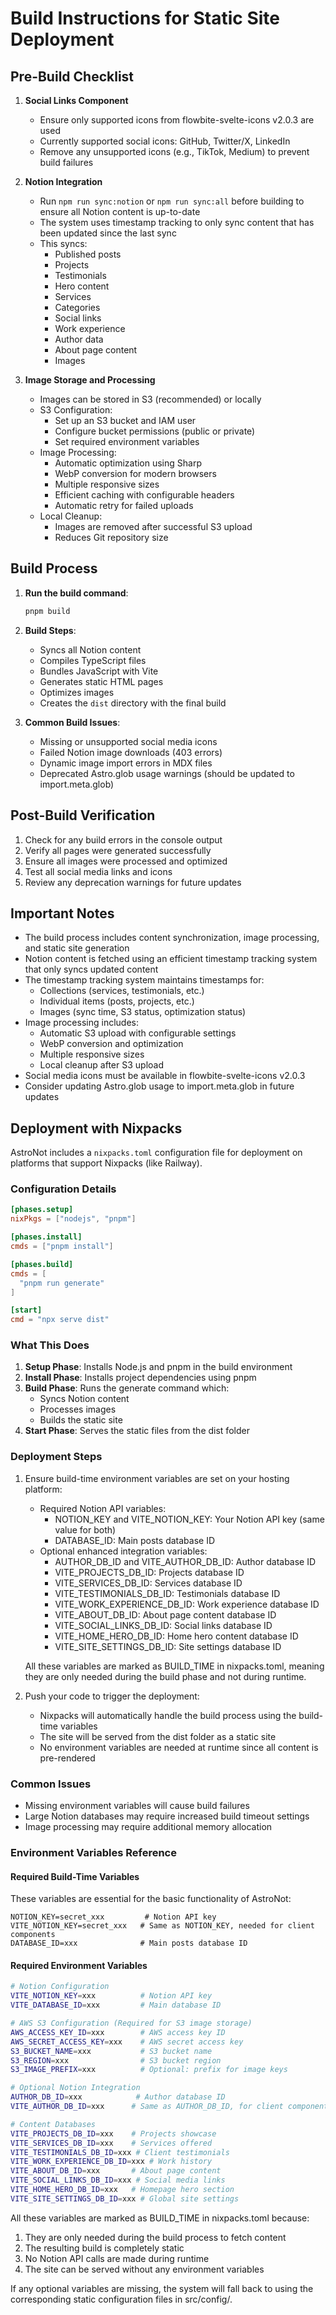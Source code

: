 # Build Instructions for Static Site Deployment

## Pre-Build Checklist

1. **Social Links Component**
   - Ensure only supported icons from flowbite-svelte-icons v2.0.3 are used
   - Currently supported social icons: GitHub, Twitter/X, LinkedIn
   - Remove any unsupported icons (e.g., TikTok, Medium) to prevent build failures

2. **Notion Integration**
   - Run `npm run sync:notion` or `npm run sync:all` before building to ensure all Notion content is up-to-date
   - The system uses timestamp tracking to only sync content that has been updated since the last sync
   - This syncs:
     - Published posts
     - Projects
     - Testimonials
     - Hero content
     - Services
     - Categories
     - Social links
     - Work experience
     - Author data
     - About page content
     - Images

3. **Image Storage and Processing**
   - Images can be stored in S3 (recommended) or locally
   - S3 Configuration:
     - Set up an S3 bucket and IAM user
     - Configure bucket permissions (public or private)
     - Set required environment variables
   - Image Processing:
     - Automatic optimization using Sharp
     - WebP conversion for modern browsers
     - Multiple responsive sizes
     - Efficient caching with configurable headers
     - Automatic retry for failed uploads
   - Local Cleanup:
     - Images are removed after successful S3 upload
     - Reduces Git repository size

## Build Process

1. **Run the build command**:
   ```bash
   pnpm build
   ```

2. **Build Steps**:
   - Syncs all Notion content
   - Compiles TypeScript files
   - Bundles JavaScript with Vite
   - Generates static HTML pages
   - Optimizes images
   - Creates the `dist` directory with the final build

3. **Common Build Issues**:
   - Missing or unsupported social media icons
   - Failed Notion image downloads (403 errors)
   - Dynamic image import errors in MDX files
   - Deprecated Astro.glob usage warnings (should be updated to import.meta.glob)

## Post-Build Verification

1. Check for any build errors in the console output
2. Verify all pages were generated successfully
3. Ensure all images were processed and optimized
4. Test all social media links and icons
5. Review any deprecation warnings for future updates

## Important Notes

- The build process includes content synchronization, image processing, and static site generation
- Notion content is fetched using an efficient timestamp tracking system that only syncs updated content
- The timestamp tracking system maintains timestamps for:
  - Collections (services, testimonials, etc.)
  - Individual items (posts, projects, etc.)
  - Images (sync time, S3 status, optimization status)
- Image processing includes:
  - Automatic S3 upload with configurable settings
  - WebP conversion and optimization
  - Multiple responsive sizes
  - Local cleanup after S3 upload
- Social media icons must be available in flowbite-svelte-icons v2.0.3
- Consider updating Astro.glob usage to import.meta.glob in future updates

## Deployment with Nixpacks

AstroNot includes a `nixpacks.toml` configuration file for deployment on platforms that support Nixpacks (like Railway).

### Configuration Details

```toml
[phases.setup]
nixPkgs = ["nodejs", "pnpm"]

[phases.install]
cmds = ["pnpm install"]

[phases.build]
cmds = [
  "pnpm run generate"
]

[start]
cmd = "npx serve dist"
```

### What This Does

1. **Setup Phase**: Installs Node.js and pnpm in the build environment
2. **Install Phase**: Installs project dependencies using pnpm
3. **Build Phase**: Runs the generate command which:
   - Syncs Notion content
   - Processes images
   - Builds the static site
4. **Start Phase**: Serves the static files from the dist folder

### Deployment Steps

1. Ensure build-time environment variables are set on your hosting platform:
   - Required Notion API variables:
     - NOTION_KEY and VITE_NOTION_KEY: Your Notion API key (same value for both)
     - DATABASE_ID: Main posts database ID
   - Optional enhanced integration variables:
     - AUTHOR_DB_ID and VITE_AUTHOR_DB_ID: Author database ID
     - VITE_PROJECTS_DB_ID: Projects database ID
     - VITE_SERVICES_DB_ID: Services database ID
     - VITE_TESTIMONIALS_DB_ID: Testimonials database ID
     - VITE_WORK_EXPERIENCE_DB_ID: Work experience database ID
     - VITE_ABOUT_DB_ID: About page content database ID
     - VITE_SOCIAL_LINKS_DB_ID: Social links database ID
     - VITE_HOME_HERO_DB_ID: Home hero content database ID
     - VITE_SITE_SETTINGS_DB_ID: Site settings database ID

   All these variables are marked as BUILD_TIME in nixpacks.toml, meaning they are only needed during the build phase and not during runtime.

2. Push your code to trigger the deployment:
   - Nixpacks will automatically handle the build process using the build-time variables
   - The site will be served from the dist folder as a static site
   - No environment variables are needed at runtime since all content is pre-rendered

### Common Issues

- Missing environment variables will cause build failures
- Large Notion databases may require increased build timeout settings
- Image processing may require additional memory allocation

### Environment Variables Reference

#### Required Build-Time Variables
These variables are essential for the basic functionality of AstroNot:
```
NOTION_KEY=secret_xxx         # Notion API key
VITE_NOTION_KEY=secret_xxx   # Same as NOTION_KEY, needed for client components
DATABASE_ID=xxx              # Main posts database ID
```

#### Required Environment Variables

```bash
# Notion Configuration
VITE_NOTION_KEY=xxx          # Notion API key
VITE_DATABASE_ID=xxx         # Main database ID

# AWS S3 Configuration (Required for S3 image storage)
AWS_ACCESS_KEY_ID=xxx        # AWS access key ID
AWS_SECRET_ACCESS_KEY=xxx    # AWS secret access key
S3_BUCKET_NAME=xxx           # S3 bucket name
S3_REGION=xxx                # S3 bucket region
S3_IMAGE_PREFIX=xxx          # Optional: prefix for image keys

# Optional Notion Integration
AUTHOR_DB_ID=xxx            # Author database ID
VITE_AUTHOR_DB_ID=xxx      # Same as AUTHOR_DB_ID, for client components

# Content Databases
VITE_PROJECTS_DB_ID=xxx    # Projects showcase
VITE_SERVICES_DB_ID=xxx    # Services offered
VITE_TESTIMONIALS_DB_ID=xxx # Client testimonials
VITE_WORK_EXPERIENCE_DB_ID=xxx # Work history
VITE_ABOUT_DB_ID=xxx       # About page content
VITE_SOCIAL_LINKS_DB_ID=xxx # Social media links
VITE_HOME_HERO_DB_ID=xxx   # Homepage hero section
VITE_SITE_SETTINGS_DB_ID=xxx # Global site settings
```

All these variables are marked as BUILD_TIME in nixpacks.toml because:
1. They are only needed during the build process to fetch content
2. The resulting build is completely static
3. No Notion API calls are made during runtime
4. The site can be served without any environment variables

If any optional variables are missing, the system will fall back to using the corresponding static configuration files in src/config/.
